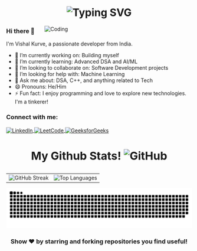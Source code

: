 <h1 align="center">
  <img src="https://readme-typing-svg.herokuapp.com?color=%2336BCF7&lines=Hey..👋,+I'm+Vishal+Kurve;A+developer+from+India&center=true&width=500&height=50&vCenter=true&size=30&pause=1500&duration=3000&repeat=true" alt="Typing SVG">
</h1>

<img align="right" alt="Coding" width="400" src="https://mir-s3-cdn-cf.behance.net/project_modules/hd/06f21a161921919.63cd7887d0a70.gif">

### Hi there 👋

I'm Vishal Kurve, a passionate developer from India.

- 🔭 I’m currently working on: Building myself
- 🌱 I’m currently learning: Advanced DSA and AI/ML
- 👯 I’m looking to collaborate on: Software Development projects
- 🤔 I’m looking for help with: Machine Learning
- 💬 Ask me about: DSA, C++, and anything related to Tech
- 😄 Pronouns: He/Him
- ⚡ Fun fact: I enjoy programming and love to explore new technologies. I'm a tinkerer!

<h3 align="left">Connect with me:</h3>
<p align="left">
  <a href="https://www.linkedin.com/in/vishal-kurve-8620871b8/" target="blank">
    <img align="center" src="https://raw.githubusercontent.com/rahuldkjain/github-profile-readme-generator/master/src/images/icons/Social/linked-in-alt.svg" alt="LinkedIn" height="30" width="40" />
  </a>
  <a href="https://leetcode.com/u/vishalkurve/" target="blank">
    <img align="center" src="https://raw.githubusercontent.com/rahuldkjain/github-profile-readme-generator/master/src/images/icons/Social/leet-code.svg" alt="LeetCode" height="30" width="40" />
  </a>
  <a href="https://www.geeksforgeeks.org/user/vishalkurve/" target="blank">
    <img align="center" src="https://raw.githubusercontent.com/rahuldkjain/github-profile-readme-generator/master/src/images/icons/Social/geeks-for-geeks.svg" alt="GeeksforGeeks" height="30" width="40" />
  </a>
</p>
<h3 align="center" style="font-size: 30px;">My Github Stats! <img src="https://raw.githubusercontent.com/rahuldkjain/github-profile-readme-generator/master/src/images/icons/Social/github.svg" alt="GitHub" height="30" width="40" /></h3>

<table align="center">
  <tr>
    <td>
      <img src="https://github-readme-streak-stats.herokuapp.com/?user=vish2002&theme=tokyonight&hide_border=true" alt="GitHub Streak" width="390" height="200"/>
    </td>
    <td>
      <img src="https://github-readme-stats.vercel.app/api/top-langs/?username=vish2002&theme=tokyonight&layout=compact&hide_border=true" alt="Top Languages" width="390" height="200"/>
    </td>
  </tr>
</table>

<p align="center">
  <img src="https://github.com/vish2002/Python-Game/blob/main/github-user-contribution.svg" alt="My SVG Image">
</p>

<h3 align="center">Show ❤️ by starring and forking repositories you find useful!</h3>

